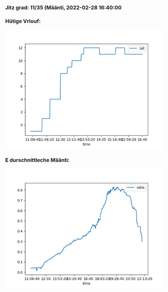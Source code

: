 ### Jitz grad: 11/35 (Määnti, 2022-02-28 16:40:00

### Hütige Vrlouf:
![Graph](Today.png)

### E durschnittleche Määnti:
![Graph](Määnti.png)